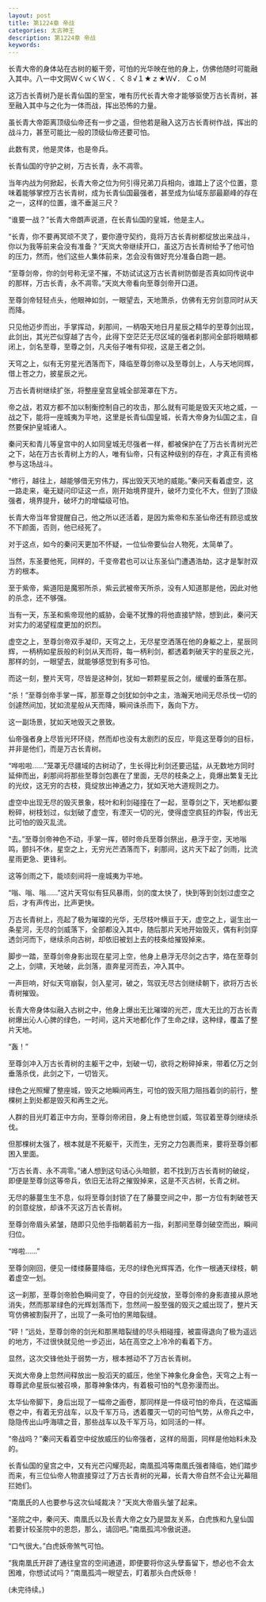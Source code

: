 ```yaml
---
layout: post
title: 第1224章 帝战
categories: 太古神王
description: 第1224章 帝战
keywords:
---
```


长青大帝的身体站在古树的躯干旁，可怕的光华映在他的身上，仿佛他随时可能融入其中。八一中文网ＷくｗくＷく．く８√１★ｚ★Ｗ√． ＣｏＭ

这万古长青树乃是长青仙国的至宝，唯有历代长青大帝才能够驱使万古长青树，甚至融入其中与之化为一体而战，挥出恐怖的力量。

虽长青大帝距离顶级仙帝还有一步之遥，但他若是融入这万古长青树作战，挥出的战斗力，甚至可能比一般的顶级仙帝还要可怕。

此数有灵，他是灵体，也是帝兵。

长青仙国的守护之树，万古长青，永不凋零。

当年内战为何掀起，长青大帝之位为何引得兄弟刀兵相向，谁踏上了这个位置，意味着能够掌控万古长青树，成为长青仙国最强者，甚至成为仙域东部最巅峰的存在之一，这样的位置，谁不垂涎三尺？

“谁要一战？”长青大帝朗声说道，在长青仙国的皇城，他是主人。

“长青，你不要再冥顽不灵了，要你遵守契约，竟将万古长青树都绽放出来战斗，你以为我等前来会没有准备？”天岚大帝继续开口，虽这万古长青树给予了他可怕的压力，然而，他们这些人集体前来，怎会没有做好充分准备白跑一趟。

“至尊剑帝，你的剑号称无坚不摧，不妨试试这万古长青树防御是否真如同传说中的那样，万古长青，永不凋零。”天岚大帝看向至尊剑帝开口道。

至尊剑帝轻轻点头，他眼神如剑，一眼望去，天地萧杀，仿佛有无穷剑意同时从天而降。

只见他迈步而出，手掌挥动，刹那间，一柄吸天地日月星辰之精华的至尊剑出现，此剑出，其光芒似穿越了古今，此得下空茫茫无尽区域的强者刹那间全部将眼睛都闭上，剑名至尊，至尊之剑，凡夫俗子唯有仰视，这是王者之剑。

天穹之上，似有无穷星光洒落而下，降临至尊剑帝以及至尊剑上，人与天地同辉，借上苍之力，披星辰之光。

万古长青树继续扩张，将整座皇宫皇城全部笼罩在下方。

帝之战，若双方都不加以制衡控制自己的攻击，那么就有可能是毁天灭地之威，一战之下，能将一座城夷为平地，这里是长青仙国皇城，长青大帝身为仙国之主，自然要保护皇城诸人。

秦问天和青儿等皇宫中的人如同皇城无尽强者一样，都被保护在了万古长青树光芒之下，站在万古长青树上方的人，唯有仙帝，只有这种级别的存在，才真正有资格参与这场战斗。

“修行，越往上，越能够借无穷伟力，挥出毁天灭地的威能。”秦问天看着虚空，这一路走来，毫无疑问印证这一点，刚开始境界提升，破坏力变化不大，但到了顶级强者，境界提升，破坏力的增幅级可怕。

长青大帝当年曾提醒自己，他之所以还活着，是因为紫帝和东圣仙帝还有顾忌或放不下颜面，否则，他已经死了。

对于这点，如今的秦问天更加不怀疑，一位仙帝要仙台人物死，太简单了。

当然，东圣要他死，同样的，千变帝君也可以让东圣仙门遭遇浩劫，这才是掣肘双方的根本。

至于紫帝，紫道阳是魔邪所杀，紫云武被帝天所杀，没有人知道那是他，因此对他的杀念，还不够强。

当有一天，东圣和紫帝现他的威胁，会毫不犹豫的将他直接铲除，想到此，秦问天对实力的渴望程度更加的炽烈。

虚空之上，至尊剑帝双手凝印，天穹之上，无尽星空洒落在他的身躯之上，星辰同辉，一柄柄如星辰般的利剑从天而将，每一柄利剑，都透着刺破天宇的星辰之光，那样的剑，一眼望去，就能够感觉到有多可怕。

而这一刻，整片天穹，尽皆是这种剑，犹如一颗颗星辰之剑，缓缓的垂落在那。

“杀！”至尊剑帝手掌一挥，那至尊之剑犹如剑中之主，浩瀚天地间无尽杀伐一切的剑遽然间加，犹如流星般从天而降，瞬间诛杀而下，轰向下方。

这一副场景，犹如天地毁灭之景致。

仙帝强者身上尽皆光环环绕，然而却也没有太剧烈的反应，毕竟这至尊剑的目标，并非是他们，而是万古长青树。

“哗啦啦……”笼罩无尽疆域的古树动了，生长得比利剑还要迅猛，从无数地方同时延伸而出，刹那间将那些至尊剑包裹在了里面，无尽的枝条之上，竟爆出繁复无比的光纹，这无穷的古枝，竟绽放出神通之力，犹如天地大道规则之力。

虚空中出现无尽的毁灭景象，枝叶和利剑碰撞在了一起，至尊剑之下，天地都似要粉碎，树枝划过，似划破了虚空，有湮灭一切的光，使得虚空疯狂的炸裂，传出无比可怕的毁灭乱流。

“去。”至尊剑帝神色不动，手掌一挥，顿时帝兵至尊剑祭出，悬浮于空，天地嗡鸣，颤抖不休，星空之上，无穷光芒洒落而下，刹那间，这片天下起了剑雨，比流星雨更急、更锋利。

这等剑雨之下，能顷刻间将一座城夷为平地。

“嗡、嗡、嗡……”这片天穹似有狂风暴雨，剑的度太快了，快到等到剑划过虚空之后，才有声传出，比声更快。

万古长青树上，亮起了极为璀璨的光华，无尽枝叶横亘于天，虚空之上，诞生出一条星河，无尽的剑威落下，全部都没入其中，随后那片天地开始毁灭，偶有利剑穿透剑河而下，继续杀向古树，却依旧被划上去的枝条给摧毁掉来。

脚步一踏，至尊剑帝身影出现在星河上空，他身上悬浮无尽剑之古字，烙在至尊剑之上，剑啸，天地破，此剑落，直奔星河而去，冲入其中。

一声巨响，好似天穹崩裂，剑入星河，破之，驾驭无尽古剑继续朝下，欲将万古长青树摧毁。

长青大帝身体似融入古树之中，他身上爆出无比璀璨的光芒，庞大无比的万古长青树爆出沁人心脾的绿色，一时间，这片天地都化作了生命之绿，这种绿，覆盖了整片天地。

“轰！”

至尊剑冲入万古长青树的主躯干之中，划破一切，欲将之粉碎掉来，带着亿万之剑垂落杀伐，此剑之下，一切皆灭。

绿色之光照耀了整座城，毁灭之地瞬间再生，可怕的毁灭阻力阻挡着剑的前行，整棵树上到处都是毁灭和再生之光。

人群的目光盯着正中方向，至尊剑帝闭目，身上有绝世剑威，驾驭着至尊剑继续杀伐。

但那棵树太强了，根本就是不死躯干，灭而生，无穷之力包裹而来，要将至尊剑都困入里面。

“万古长青、永不凋零。”诸人想到这句话心头暗颤，若不找到万古长青树的破绽，即便是至尊剑这等帝兵，依旧无法将之摧毁掉来，这是不灭古树，长青之树。

无尽的藤蔓生生不息，似将至尊剑封锁了在了藤蔓空间之中，那一方位有刺破苍天的剑意绽放，却诛不灭这万古长青树。

至尊剑帝眉头紧皱，随即只见他手指朝着前方一指，刹那间至尊剑破空而出，瞬间归位。

“哗啦……”

至尊剑刚回，便见一缕缕藤蔓降临，无尽的绿色光辉挥洒，化作一根通天绿枝，朝着虚空一划。

这一刹那，至尊剑帝脸色瞬间变了，夺目的剑光绽放，至尊剑帝的身影直接从原地消失，然而那翠绿色的光辉划落而下，忽然间一股至强的毁灭之威出现了，整片天穹仿佛被割裂开了，出现了一条可怕的黑暗裂缝。

“砰！”远处，至尊剑帝的剑光和那黑暗裂缝的尽头相碰撞，被震得退向了极为遥远的地方，不过很快就见他一步迈出，站在高空之上冷冷的看着下方。

显然，这次交锋他处于弱势一方，根本撼动不了万古长青树。

天岚大帝身上忽然间释放出一股滔天的威压，他坐下神象化身金色，天穹之上有一尊尊武命星辰似被召唤，那尊神象体内，有着极可怕的气息弥漫而出。

太华仙帝脚下，身后出现了一幅帝之画卷，那同样是一件级可怕的帝兵，在这幅画卷之中，有着无穷战车，以及千军万马，透着覆灭一切的可怕气势，从帝兵之中，隐隐传出山呼海啸之音，那些战车以及千军万马，如同活的一样。

“帝战吗？”秦问天看着空中绽放威压的仙帝强者，这样的局面，同样是他始料未及的。

长青仙国的皇宫之中，又有光芒闪耀亮起，南凰孤鸿等南凰氏强者降临，她们踏步而来，有三位仙帝人物直接穿过了万古长青树的光幕，长青大帝自然不会让光幕阻拦她们。

“南凰氏的人也要参与这次仙域裁决？”天岚大帝眉头皱了起来。

“圣院之中，秦问天、南凰氏以及长青大帝之女乃是盟友关系，白虎族和九皇仙国若要计较圣院中的恩怨，那么，请回吧。”南凰孤鸿冷傲说道。

“口气很大。”白虎妖帝煞气可怕。

“我南凰氏开辟了通往皇宫的空间通道，即便要将你这头孽畜留下，想必也不会太困难，你想试试吗？”南凰孤鸿一眼望去，盯着那头白虎妖帝！

(未完待续。)
